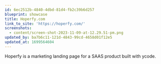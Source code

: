 ```yaml
---
id: 6ec2512b-4840-4dbd-81d4-fb2c39b6d257
blueprint: showcase
title: Hoperfy.com
link_to_site: 'https://hoperfy.com/'
screenshots:
  - content/screen-shot-2023-11-09-at-12.29.51-pm.png
updated_by: ba7b6c11-121d-4843-99cd-4658d01f12e5
updated_at: 1699564604
---
```

Hoperfy is a marketing landing page for a SAAS product built with ycode.